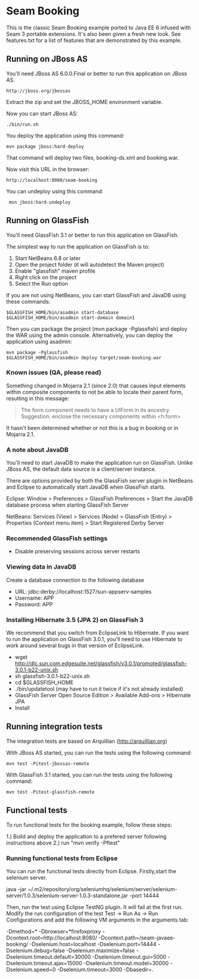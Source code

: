 # Seam Booking

This is the classic Seam Booking example ported to Java EE 6 infused with Seam
3 portable extensions.  It's also been given a fresh new look. See features.txt
for a list of features that are demonstrated by this example.

## Running on JBoss AS

You'll need JBoss AS 6.0.0.Final or better to run this application on JBoss AS.

    http://jboss.org/jbossas

Extract the zip and set the JBOSS_HOME environment variable.

Now you can start JBoss AS:

    ./bin/run.sh

You deploy the application using this command:

    mvn package jboss:hard-deploy

That command will deploy two files, booking-ds.xml and booking.war.

Now visit this URL in the browser:

    http://localhost:8080/seam-booking

You can undeploy using this command:

     mvn jboss:hard-undeploy

## Running on GlassFish

You'll need GlassFish 3.1 or better to run this application on GlassFish.

The simplest way to run the application on GlassFish is to:

1. Start NetBeans 6.8 or later
2. Open the project folder (it will autodetect the Maven project)
3. Enable "glassfish" maven profile
4. Right click on the project
5. Select the Run option

If you are not using NetBeans, you can start GlassFish and JavaDB using these commands:

    $GLASSFISH_HOME/bin/asadmin start-database
    $GLASSFISH_HOME/bin/asadmin start-domain domain1

Then you can package the project (mvn package -Pglassfish) and deploy the WAR using the admin console.
Alternatively, you can deploy the application using asadmin:

    mvn package -Pglassfish
    $GLASSFISH_HOME/bin/asadmin deploy target/seam-booking.war

### Known issues (QA, please read)

Something changed in Mojarra 2.1 (since 2.0) that causes input elements within
composite components to not be able to locate their parent form, resulting in
this message:

> The form component needs to have a UIForm in its ancestry. Suggestion:
> enclose the necessary components within <h:form>

It hasn't been determined whether or not this is a bug in booking or in Mojarra 2.1.

### A note about JavaDB

You'll need to start JavaDB to make the application run on GlassFish. Unlike
JBoss AS, the default data source is a client/server instance.

There are options provided by both the GlassFish server plugin in NetBeans and
Eclipse to automatically start JavaDB when GlassFish starts.

Eclipse:
Window > Preferences > GlassFish Preferences > Start the JavaDB database process when starting GlassFish Server

NetBeans:
Services (View) > Services (Node) > GlassFish (Entry) > Properties (Context menu item) > Start Registered Derby Server

### Recommended GlassFish settings

* Disable preserving sessions across server restarts

### Viewing data in JavaDB

Create a database connection to the following database

* URL: jdbc:derby://localhost:1527/sun-appserv-samples
* Username: APP
* Password: APP

### Installing Hibernate 3.5 (JPA 2) on GlassFish 3

We recommend that you switch from EclipseLink to Hibernate. If you want to 
run the application on GlassFish 3.0.1, you'll need to use Hibernate to work
around several bugs in that version of EclipseLink.

* wget http://dlc.sun.com.edgesuite.net/glassfish/v3.0.1/promoted/glassfish-3.0.1-b22-unix.sh
* sh glassfish-3.0.1-b22-unix.sh
* cd $GLASSFISH_HOME
* ./bin/updatetool (may have to run it twice if it's not already installed)
* GlassFish Server Open Source Edition > Available Add-ons > Hibernate JPA
* Install

## Running integration tests

The integration tests are based on Arquillian (http://arquillian.org)

With JBoss AS started, you can run the tests using the following command:

    mvn test -Pitest-jbossas-remote

With GlassFish 3.1 started, you can run the tests using the following command:

    mvn test -Pitest-glassfish-remote

## Functional tests

To run functional tests for the booking example, follow these steps:

1.) Build and deploy the application to a prefered server following instructions above
2.) run "mvn verify -Pftest"

### Running functional tests from Eclipse

You can run the functional tests directly from Eclipse. 
Firstly,start the selenium server.

java -jar ~/.m2/repository/org/seleniumhq/selenium/server/selenium-server/1.0.3/selenium-server-1.0.3-standalone.jar -port 14444

Then, run the test using Eclipse TestNG plugin.
It will fail at the first run. Modify the run configuration of the test
Test -> Run As -> Run Configurations and add the following VM 
arguments in the arguments tab:

-Dmethod=* -Dbrowser=*firefoxproxy -Dcontext.root=http://localhost:8080/ -Dcontext.path=/seam-javaee-booking/ -Dselenium.host=localhost -Dselenium.port=14444 -Dselenium.debug=false -Dselenium.maximize=false -Dselenium.timeout.default=30000 -Dselenium.timeout.gui=5000 -Dselenium.timeout.ajax=15000 -Dselenium.timeout.model=30000 -Dselenium.speed=0 -Dselenium.timeout=3000 -Dbasedir=.
